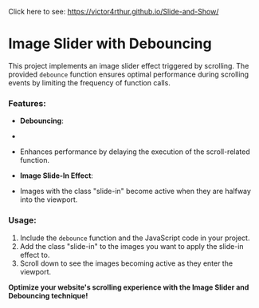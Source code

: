 Click here to see: https://victor4rthur.github.io/Slide-and-Show/

# Image Slider with Debouncing

This project implements an image slider effect triggered by scrolling.
The provided `debounce` function ensures optimal performance during scrolling events by limiting the frequency of function calls.

### Features:

- **Debouncing**:
-
- Enhances performance by delaying the execution of the scroll-related function.

- **Image Slide-In Effect**:

- Images with the class "slide-in" become active when they are halfway into the viewport.

### Usage:

1. Include the `debounce` function and the JavaScript code in your project.
2. Add the class "slide-in" to the images you want to apply the slide-in effect to.
3. Scroll down to see the images becoming active as they enter the viewport.

**Optimize your website's scrolling experience with the Image Slider and Debouncing technique!**
